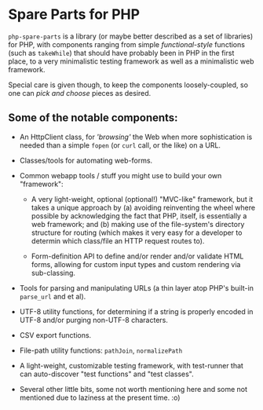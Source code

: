 # Spare Parts for PHP #

`php-spare-parts` is a library (or maybe better described as a set of libraries) for PHP,
with components ranging from simple *functional-style* functions (such as `takeWhile`) that
should have probably been in PHP in the first place, to a very minimalistic testing framework
as well as a minimalistic web framework.

Special care is given though, to keep the components loosely-coupled, so one can
*pick and choose* pieces as desired.

## Some of the notable components: ##

  * An HttpClient class, for *'browsing'* the Web when more sophistication is
    needed than a simple `fopen` (or `curl` call, or the like) on a URL.

  * Classes/tools for automating web-forms.

  * Common webapp tools / stuff you might use to build your own "framework":

    * A very light-weight, optional (optional!) "MVC-like" framework, but it
      takes a unique approach by (a) avoiding reinventing the wheel where possible
      by acknowledging the fact that PHP, itself, is essentially a web framework;
      and (b) making use of the file-system's directory structure for routing (which
      makes it very easy for a developer to determin which class/file an HTTP
      request routes to).

    * Form-definition API to define and/or render and/or validate HTML forms,
      allowing for custom input types and custom rendering via sub-classing.

  * Tools for parsing and manipulating URLs (a thin layer atop PHP's built-in
    `parse_url` and et al).

  * UTF-8 utility functions, for determining if a string is properly encoded in
    UTF-8 and/or purging non-UTF-8 characters.

  * CSV export functions.

  * File-path utility functions: `pathJoin`, `normalizePath`

  * A light-weight, customizable testing framework, with test-runner that can
    auto-discover "test functions" and "test classes".

  * Several other little bits, some not worth mentioning here and some not
    mentioned due to laziness at the present time. :o)
